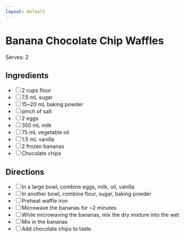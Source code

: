 ```yaml
---
layout: default
---
```


# Banana Chocolate Chip Waffles

Serves: 2

<div class="ingredients">
<h2>Ingredients</h2>
    <ul class="ingredient-list">
        <li><label><input type="checkbox">2 cups flour</label></li>
        <li><label><input type="checkbox">7.5 mL sugar</label></li>
        <li><label><input type="checkbox">15~20 mL baking powder</label></li>
        <li><label><input type="checkbox">pinch of salt</label></li>
        <li><label><input type="checkbox">2 eggs</label></li>
        <li><label><input type="checkbox">350 mL milk</label></li>
        <li><label><input type="checkbox">75 mL vegetable oil</label></li>
        <li><label><input type="checkbox">1.5 mL vanilla</label></li>
        <li><label><input type="checkbox">2 frozen bananas</label></li>
        <li><label><input type="checkbox">Chocolate chips</label></li>
    </ul>
</div>

<div class="directions">
<h2>Directions</h2>
    <ul class="direction-list">
        <li><label><input type="checkbox">In a large bowl, combine eggs, milk, oil, vanilla</label></li>
        <li><label><input type="checkbox">In another bowl, combine flour, sugar, baking powder</label></li>
        <li><label><input type="checkbox">Preheat waffle iron</label></li>
        <li><label><input type="checkbox">Microwave the bananas for ~2 minutes</label></li>
        <li><label><input type="checkbox">While microwaving the bananas, mix the dry mixture into the wet</label></li>
        <li><label><input type="checkbox">Mix in the bananas</label></li>
        <li><label><input type="checkbox">Add chocolate chips to taste</label></li>
    </ul>
</div>
